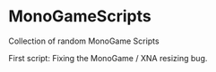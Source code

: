 # MonoGameScripts
Collection of random MonoGame Scripts

First script: Fixing the MonoGame / XNA resizing bug.
